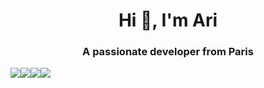 <h1 align="center">Hi 👋, I'm Ari</h1>
<h3 align="center">A passionate developer from Paris</h3>
<style>
    .gallery {
      display: flex;
      flex-wrap: wrap;
    }
  </style>
<div class="gallery">
  <IMG SRC="https://cultofthepartyparrot.com/parrots/hd/hackerparrot.gif">
  <IMG SRC="https://cultofthepartyparrot.com/parrots/hd/soccerparrot.gif">
  <IMG SRC="https://cultofthepartyparrot.com/flags/hd/franceparrot.gif">
  <IMG SRC="https://cultofthepartyparrot.com/parrots/hd/kindasusparrot.gif">
  <!-- Add more image tags as needed -->
</div>
<p align="left">
</p>
